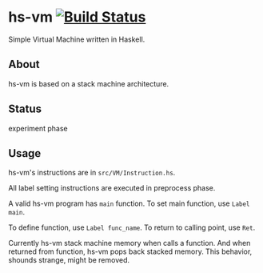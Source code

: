hs-vm [![Build Status](https://travis-ci.org/taiki45/hs-vm.svg?branch=master)](https://travis-ci.org/taiki45/hs-vm)
=====
Simple Virtual Machine written in Haskell.

## About
hs-vm is based on a stack machine architecture.

## Status
experiment phase

## Usage
hs-vm's instructions are in `src/VM/Instruction.hs`.

All label setting instructions are executed in preprocess phase.

A valid hs-vm program has `main` function. To set main function, use `Label main`.

To define function, use `Label func_name`. To return to calling point, use `Ret`.

Currently hs-vm stack machine memory when calls a function.
And when returned from function, hs-vm pops back stacked memory.
This behavior, shounds strange, might be removed.
